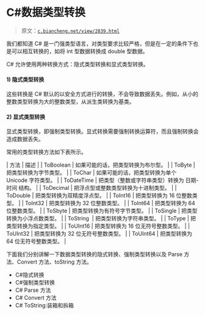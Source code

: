 # C#数据类型转换

> 原文：[`c.biancheng.net/view/2839.html`](http://c.biancheng.net/view/2839.html)

我们都知道 C# 是一门强类型语言，对类型要求比较严格，但是在一定的条件下也是可以相互转换的，如将 int 型数据转换成 double 型数据。

C# 允许使用两种转换方式：隐式类型转换和显式类型转换。

#### 1) 隐式类型转换

这些转换是 C# 默认的以安全方式进行的转换，不会导致数据丢失。例如，从小的整数类型转换为大的整数类型，从派生类转换为基类。

#### 2) 显式类型转换

显式类型转换，即强制类型转换。显式转换需要强制转换运算符，而且强制转换会造成数据丢失。

常用的类型转换方法如下表所示。

| 方法 | 描述 |
| ToBoolean | 如果可能的话，把类型转换为布尔型。 |
| ToByte | 把类型转换为字节类型。 |
| ToChar | 如果可能的话，把类型转换为单个 Unicode 字符类型。 |
| ToDateTime | 把类型（整数或字符串类型）转换为 日期-时间 结构。 |
| ToDecimal | 把浮点型或整数类型转换为十进制类型。 |
| ToDouble | 把类型转换为双精度浮点型。 |
| ToInt16 | 把类型转换为 16 位整数类型。 |
| ToInt32 | 把类型转换为 32 位整数类型。 |
| ToInt64 | 把类型转换为 64 位整数类型。 |
| ToSbyte | 把类型转换为有符号字节类型。 |
| ToSingle | 把类型转换为小浮点数类型。 |
| ToString  | 把类型转换为字符串类型。 |
| ToType | 把类型转换为指定类型。 |
| ToUInt16 | 把类型转换为 16 位无符号整数类型。 |
| ToUInt32 | 把类型转换为 32 位无符号整数类型。 |
| ToUInt64 | 把类型转换为 64 位无符号整数类型。 |

下面我们分别讲解一下数据类型转换的隐式转换、强制类型转换以及 Parse 方法、Convert 方法、toString 方法。

*   C#隐式转换
*   C#强制类型转换
*   C# Parse 方法
*   C# Convert 方法
*   C# ToString:装箱和拆箱